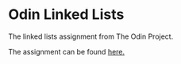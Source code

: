 # Odin Linked Lists

The linked lists assignment from The Odin Project.

The assignment can be found <a href="https://www.theodinproject.com/lessons/javascript-linked-lists">here.</a>
